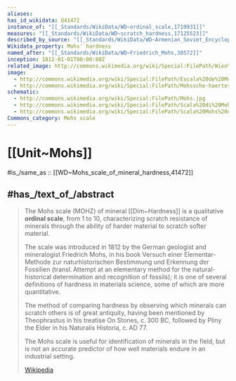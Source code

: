 ```yaml
---
aliases:
has_id_wikidata: Q41472
instance_of: "[[_Standards/WikiData/WD~ordinal_scale,1719931]]"
measures: "[[_Standards/WikiData/WD~scratch_hardness,17125523]]"
described_by_source: "[[_Standards/WikiData/WD~Armenian_Soviet_Encyclopedia,_vol._8,124737635]]"
Wikidata_property: Mohs' hardness
named_after: "[[_Standards/WikiData/WD~Friedrich_Mohs,30572]]"
inception: 1812-01-01T00:00:00Z
related_image: http://commons.wikimedia.org/wiki/Special:FilePath/Wien%20Friedrich%20Mohs.jpg
image:
  - http://commons.wikimedia.org/wiki/Special:FilePath/Escala%20de%20Mohs.001%20-%20MSNBrussel.JPG
  - http://commons.wikimedia.org/wiki/Special:FilePath/Mohssche-haerteskala%20hg.jpg
schematic:
  - http://commons.wikimedia.org/wiki/Special:FilePath/Mohs.jpg
  - http://commons.wikimedia.org/wiki/Special:FilePath/Scala%20di%20Mohs.svg
  - http://commons.wikimedia.org/wiki/Special:FilePath/Scala%20Mohs%20durezza%20assoluta.JPG
Commons_category: Mohs scale
---
```


# [[Unit~Mohs]] 

#is_/same_as :: [[WD~Mohs_scale_of_mineral_hardness,41472]] 

## #has_/text_of_/abstract 

> The Mohs scale (MOHZ) of mineral [[Dim~Hardness]] is a qualitative **ordinal scale**, from 1 to 10, 
> characterizing scratch resistance of minerals 
> through the ability of harder material to scratch softer material.
>
> The scale was introduced in 1812 by the German geologist and mineralogist Friedrich Mohs, 
> in his book Versuch einer Elementar-Methode zur naturhistorischen Bestimmung und Erkennung der Fossilien (transl. Attempt at an elementary method for the natural-historical determination and recognition of fossils); 
> it is one of several definitions of hardness in materials science, 
> some of which are more quantitative.
>
> The method of comparing hardness by observing which minerals can scratch others 
> is of great antiquity, having been mentioned by Theophrastus 
> in his treatise On Stones, c. 300 BC, followed by Pliny the Elder in his Naturalis Historia, c. AD 77. 
> 
> The Mohs scale is useful for identification of minerals in the field, 
> but is not an accurate predictor of how well materials endure in an industrial setting.
>
> [Wikipedia](https://en.wikipedia.org/wiki/Mohs%20scale) 

